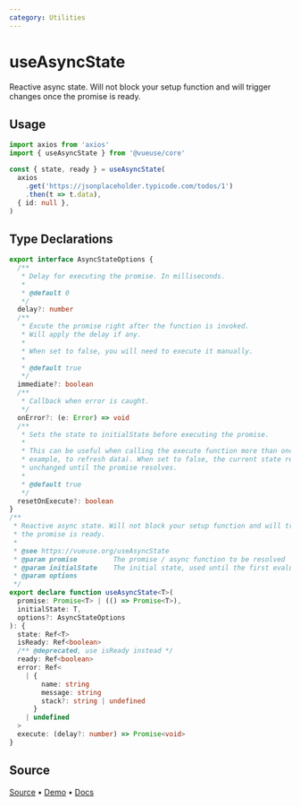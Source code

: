 ```yaml
---
category: Utilities
---
```


# useAsyncState

Reactive async state. Will not block your setup function and will trigger changes once the promise is ready.

## Usage

```ts
import axios from 'axios'
import { useAsyncState } from '@vueuse/core'

const { state, ready } = useAsyncState(
  axios
    .get('https://jsonplaceholder.typicode.com/todos/1')
    .then(t => t.data),
  { id: null },
)
```


<!--FOOTER_STARTS-->
## Type Declarations

```typescript
export interface AsyncStateOptions {
  /**
   * Delay for executing the promise. In milliseconds.
   *
   * @default 0
   */
  delay?: number
  /**
   * Excute the promise right after the function is invoked.
   * Will apply the delay if any.
   *
   * When set to false, you will need to execute it manually.
   *
   * @default true
   */
  immediate?: boolean
  /**
   * Callback when error is caught.
   */
  onError?: (e: Error) => void
  /**
   * Sets the state to initialState before executing the promise.
   *
   * This can be useful when calling the execute function more than once (for
   * example, to refresh data). When set to false, the current state remains
   * unchanged until the promise resolves.
   *
   * @default true
   */
  resetOnExecute?: boolean
}
/**
 * Reactive async state. Will not block your setup function and will triggers changes once
 * the promise is ready.
 *
 * @see https://vueuse.org/useAsyncState
 * @param promise         The promise / async function to be resolved
 * @param initialState    The initial state, used until the first evaluation finishes
 * @param options
 */
export declare function useAsyncState<T>(
  promise: Promise<T> | (() => Promise<T>),
  initialState: T,
  options?: AsyncStateOptions
): {
  state: Ref<T>
  isReady: Ref<boolean>
  /** @deprecated, use isReady instead */
  ready: Ref<boolean>
  error: Ref<
    | {
        name: string
        message: string
        stack?: string | undefined
      }
    | undefined
  >
  execute: (delay?: number) => Promise<void>
}
```

## Source

[Source](https://github.com/vueuse/vueuse/blob/main/packages/core/useAsyncState/index.ts) • [Demo](https://github.com/vueuse/vueuse/blob/main/packages/core/useAsyncState/demo.vue) • [Docs](https://github.com/vueuse/vueuse/blob/main/packages/core/useAsyncState/index.md)


<!--FOOTER_ENDS-->
